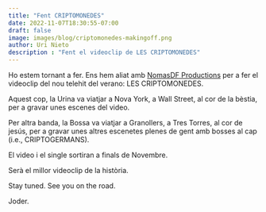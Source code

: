 ```yaml
---
title: "Fent CRIPTOMONEDES"
date: 2022-11-07T18:30:55-07:00
draft: false
image: images/blog/criptomonedes-makingoff.png
author: Uri Nieto
description : "Fent el videoclip de LES CRIPTOMONEDES"
---
```


Ho estem tornant a fer. Ens hem aliat amb [NomasDF Productions](http://www.nomasdf.com/) per a fer el videoclip del nou telehit del verano: LES CRIPTOMONEDES.

Aquest cop, la Urina va viatjar a Nova York, a Wall Street, al cor de la bèstia, per a gravar unes escenes del video.

Per altra banda, la Bossa va viatjar a Granollers, a Tres Torres, al cor de jesús, per a gravar unes altres escenetes plenes de gent amb bosses al cap (i.e., CRIPTOGERMANS).

El video i el single sortiran a finals de Novembre.

Serà el millor videoclip de la història.

Stay tuned.
See you on the road.

Joder.

